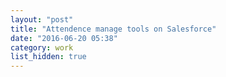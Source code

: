 ```yaml
---
layout: "post"
title: "Attendence manage tools on Salesforce"
date: "2016-06-20 05:38"
category: work
list_hidden: true
---
```

